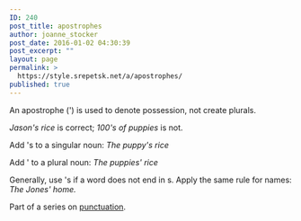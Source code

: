 ```yaml
---
ID: 240
post_title: apostrophes
author: joanne_stocker
post_date: 2016-01-02 04:30:39
post_excerpt: ""
layout: page
permalink: >
  https://style.srepetsk.net/a/apostrophes/
published: true
---
```

An apostrophe (') is used to denote possession, not create plurals.

<em>Jason's rice</em> is correct; <em>100's of puppies</em> is not.

Add 's to a singular noun: <em>The puppy's rice</em>

Add ' to a plural noun: <em>The puppies' rice</em>

Generally, use 's if a word does not end in s. Apply the same rule for names: <em>The Jones' home.</em>

Part of a series on <a href="https://style.srepetsk.net/p/punctuation-2/">punctuation</a>.
